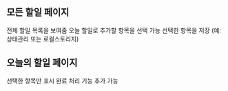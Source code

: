 ## 모든 할일 페이지

전체 할일 목록을 보여줌
오늘 할일로 추가할 항목을 선택 가능
선택한 항목을 저장 (예: 상태관리 또는 로컬스토리지)

## 오늘의 할일 페이지

선택한 항목만 표시
완료 처리 기능 추가 가능
